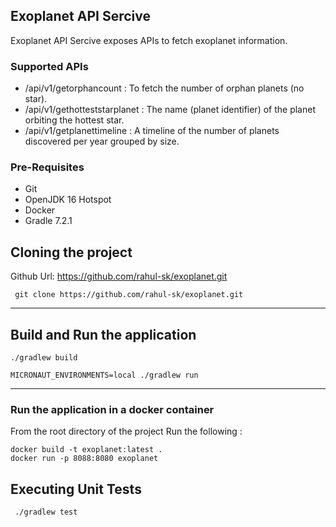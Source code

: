 ## Exoplanet API Sercive
Exoplanet API Sercive exposes APIs to fetch exoplanet information. 

### Supported APIs
- /api/v1/getorphancount       : To fetch the number of orphan planets (no star).
- /api/v1/gethotteststarplanet : The name (planet identifier) of the planet orbiting the hottest star.
- /api/v1/getplanettimeline    : A timeline of the number of planets discovered per year grouped by size.

### Pre-Requisites
- Git
- OpenJDK 16 Hotspot
- Docker
- Gradle 7.2.1

## Cloning the project
Github Url: https://github.com/rahul-sk/exoplanet.git

```
 git clone https://github.com/rahul-sk/exoplanet.git
```
---
## Build and Run the application

```shell
./gradlew build

MICRONAUT_ENVIRONMENTS=local ./gradlew run
  ```

---

### Run the application in a docker container
From the root directory of the project
Run the following :

```shell
docker build -t exoplanet:latest .
docker run -p 8088:8080 exoplanet
```
## Executing Unit Tests

```
 ./gradlew test
```
